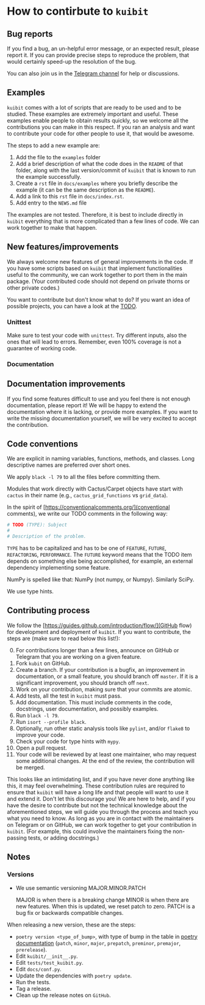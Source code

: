 # How to contirbute to `kuibit`

## Bug reports

If you find a bug, an un-helpful error message, or an expected result, please
report it. If you can provide precise steps to reproduce the problem, that would
certainly speed-up the resolution of the bug.

You can also join us in the [Telegram channel](https://t.me/kuibit) for help or
discussions.

## Examples

`kuibit` comes with a lot of scripts that are ready to be used and to be
studied. These examples are extremely important and useful. These examples
enable people to obtain results quickly, so we welcome all the contributions you
can make in this respect. If you ran an analysis and want to contribute your
code for other people to use it, that would be awesome.

The steps to add a new example are:
1. Add the file to the `examples` folder
2. Add a brief description of what the code does in the `README` of that folder,
   along with the last version/commit of `kuibit` that is known to run the
   example successfully.
3. Create a `rst` file in `docs/examples` where you briefly describe the example
   (it can be the same description as the `README`).
4. Add a link to this `rst` file in `docs/index.rst`.
5. Add entry to the `NEWS.md` file

The examples are not tested. Therefore, it is best to include directly in
`kuibit` everything that is more complicated than a few lines of code. We can
work together to make that happen.


## New features/improvements

We always welcome new features of general improvements in the code. If you have
some scripts based on ``kuibit`` that implement functionalities useful to
the community, we can work together to port them in the main package. (Your
contributed code should not depend on private thorns or other private codes.)

You want to contribute but don't know what to do? If you want an idea of
possible projects, you can have a look at the [TODO](TODO.md "TODO").

### Unittest

Make sure to test your code with `unittest`. Try different inputs, also the ones
that will lead to errors. Remember, even 100% coverage is not a guarantee of
working code.

### Documentation

## Documentation improvements

If you find some features difficult to use and you feel there is not enough
documentation, please report it! We will be happy to extend the documentation
where it is lacking, or provide more examples. If you want to write the missing
documentation yourself, we will be very excited to accept the contribution.

## Code conventions

We are explicit in naming variables, functions, methods, and classes. Long
descriptive names are preferred over short ones.

We apply `black -l 79` to all the files before committing them.

Modules that work directly with Cactus/Carpet objects have start with `cactus`
in their name (e.g., `cactus_grid_functions` vs `grid_data`).

In the spirit of [https://conventionalcomments.org/](conventional comments),
we write our TODO comments in the following way:

```python
# TODO (TYPE): Subject
#
# Description of the problem.
```

`TYPE` has to be capitalized and has to be one of `FEATURE`, `FUTURE`,
`REFACTORING`, `PERFORMANCE`. The `FUTURE` keyword means that the TODO item
depends on something else being accomplished, for example, an external
dependency implementing some feature.

NumPy is spelled like that: NumPy (not numpy, or Numpy). Similarly SciPy.

We use type hints.

## Contributing process

We follow the [https://guides.github.com/introduction/flow/](GitHub flow) for
development and deployment of `kuibit`. If you want to contribute, the steps
are (make sure to read below this list!):

0. For contributions longer than a few lines, announce on GitHub or Telegram
   that you are working on a given feature.
1. Fork `kubit` on GitHub.
2. Create a branch. If your contribution is a bugfix, an improvement in
   documentation, or a small feature, you should branch off `master`. If it is a
   significant improvement, you should branch off `next`.
3. Work on your contribution, making sure that your commits are atomic.
4. Add tests, all the test in `kuibit` must pass.
5. Add documentation. This must include comments in the code, docstrings, user
   documentation, and possibly examples.
6. Run `black -l 79`.
8. Run `isort --profile black`.
9. Optionally, run other static analysis tools like `pylint`, and/or `flake8` to
   improve your code.
10. Check your code for type hints with `mypy`.
11. Open a pull request.
12. Your code will be reviewed by at least one maintainer, who may request some
    additional changes. At the end of the review, the contribution will be
    merged.

This looks like an intimidating list, and if you have never done anything like
this, it may feel overwhelming. These contribution rules are required to ensure
that `kuibit` will have a long life and that people will want to use it and
extend it. Don't let this discourage you! We are here to help, and if you have
the desire to contribute but not the technical knowledge about the
aforementioned steps, we will guide you through the process and teach you what
you need to know. As long as you are in contact with the maintainers on Telegram
or on GitHub, we can work together to get your contribution in `kuibit`. (For
example, this could involve the maintainers fixing the non-passing tests, or
adding docstrings.)

## Notes

### Versions

- We use semantic versioning MAJOR.MINOR.PATCH

  MAJOR is when there is a breaking change
  MINOR is when there are new features. When this is updated, we reset patch
  to zero.
  PATCH is a bug fix or backwards compatible changes.

When releasing a new version, these are the steps:

- `poetry version <type_of_bump>`, with type of bump in the table in [poetry
  documentation](https://python-poetry.org/docs/cli/#version) (`patch`,
  `minor`, `major`, `prepatch`, `preminor`, `premajor`, `prerelease`).
- Edit `kuibit/__init__.py`.
- Edit `tests/test_kuibit.py`.
- Edit `docs/conf.py`.
- Update the dependencies with `poetry update`.
- Run the tests.
- Tag a release.
- Clean up the release notes on `GitHub`.
